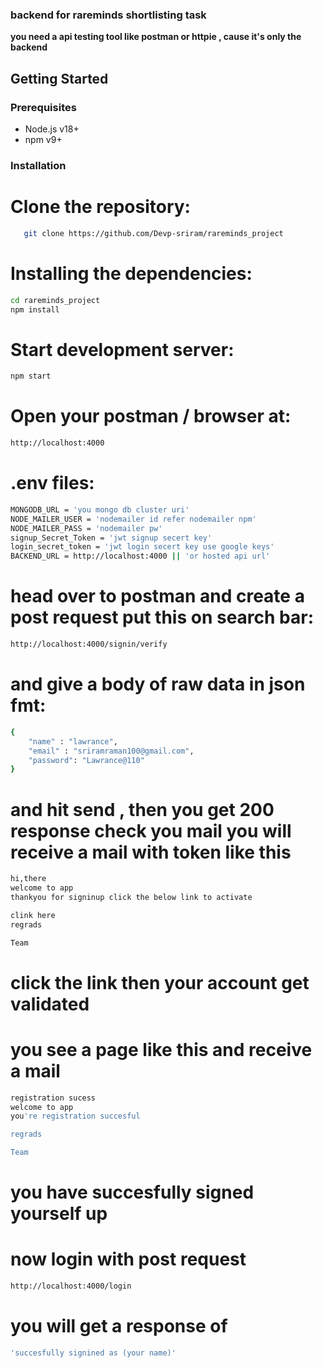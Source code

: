 ### backend for rareminds shortlisting task

**you need a api testing tool like postman or httpie , cause it's only the backend**


## Getting Started

### Prerequisites
- Node.js v18+
- npm v9+

### Installation
# Clone the repository:
```bash
   git clone https://github.com/Devp-sriram/rareminds_project
```
# Installing the dependencies:

```bash
cd rareminds_project
npm install
```
# Start development server:

```bash
npm start
```

# Open your postman / browser at:
```bash
http://localhost:4000
```

# .env files:
```bash
MONGODB_URL = 'you mongo db cluster uri'
NODE_MAILER_USER = 'nodemailer id refer nodemailer npm'
NODE_MAILER_PASS = 'nodemailer pw'
signup_Secret_Token = 'jwt signup secert key'
login_secret_token = 'jwt login secert key use google keys'
BACKEND_URL = http://localhost:4000 || 'or hosted api url'
```

# head over to postman and create a post request put this on search bar:

```bash
http://localhost:4000/signin/verify
```

# and give a body of raw data in json fmt:
```bash
{
    "name" : "lawrance",
    "email" : "sriramraman100@gmail.com",
    "password": "Lawrance@110"
}
```
# and hit send , then you get 200 response check you mail you will receive a mail with token like this 
```bash
hi,there
welcome to app
thankyou for signinup click the below link to activate

clink here
regrads

Team
```


# click the link then your account get validated

# you see a page like this and receive a mail
```bash
registration sucess
welcome to app
you're registration succesful

regrads

Team
```


# you have succesfully signed yourself up 

# now login with post request

```bash
http://localhost:4000/login
```

# you will get a response of
```bash
'succesfully signined as (your name)'
```
